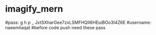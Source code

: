 # imagify_mern
#pass: g h p _ JxtSXharGee7zxLSMFHQII6HEuiBOo3I4Z6E 
#username: naeemliaqat
#before code push need these pass
